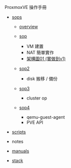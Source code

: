 ProxmoxVE 操作手冊

- [sops](./sops)

    - [overview](./README.md) 

    - [sop](./sops/sop/sop.md)
        - VM 建置 
        - NAT 簡單實作
        - [架構圖01 (實做到v1)](./sops/routing.jpg)
    
    - [sop2](./sops/sop2/sop2.md)
        - disk 搬移 / 備份

    - [sop3](./sops/sop3/sop3.md)
        - cluster op

    - [sop4](./sops/sop4/sop4.md)
        - qemu-guest-agent
        - PVE API

- [scripts](./scripts/scp/script/)


- notes







- [manuals](./man.md)


- [stack](./other.md)

